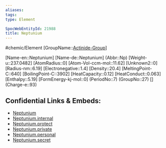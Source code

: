 ```yaml
---
aliases: 
tags: 
type: Element

SpocWebEntityId: 21988
title: Neptunium
---
```


#chemic/Element 
[GroupName::[Actinide-Group](chemic/Elements/Actinide-Group.md)]


[Name-en::Neptunium]
[Name-de::Neptunium]
(Abbr::Np)
[Weight-u::237.0482]
[AtomRadius::0]
[Atom-Vol-ccm-mol::11.62]
[Unknown2::0]
[Radius-nm::6.19]
[Electronegative::1.4]
[Density::20.4]
[MeltingPoint-C::640]
[BoilingPoint-C::3902]
[HeatCapacity::0.12]
[HeatConduct::0.063]
[Enthalpy::5.19]
[FormEnergy-kj-mol::0]
(PeriodNo::7)
(GroupNo::27)
[]
(Charge-e::93)



## Confidential Links & Embeds: 
- [Neptunium](../../../../_public/chemic/Elements/Actinide-Group/Neptunium.md) 
- [Neptunium.internal](../../../../_internal/chemic/Elements/Actinide-Group/Neptunium.internal.md) 
- [Neptunium.protect](../../../../_protect/chemic/Elements/Actinide-Group/Neptunium.protect.md) 
- [Neptunium.private](../../../../_private/chemic/Elements/Actinide-Group/Neptunium.private.md) 
- [Neptunium.personal](../../../../_personal/chemic/Elements/Actinide-Group/Neptunium.personal.md) 
- [Neptunium.secret](../../../../_secret/chemic/Elements/Actinide-Group/Neptunium.secret.md) 
